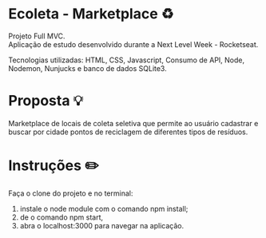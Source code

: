 # Ecoleta - Marketplace ♻️
Projeto Full MVC.  
Aplicação de estudo desenvolvido durante a Next Level Week - Rocketseat.  

Tecnologias utilizadas: HTML, CSS, Javascript, Consumo de API, Node, Nodemon, Nunjucks e banco de dados SQLite3.

# Proposta 💡
Marketplace de locais de coleta seletiva que permite ao usuário cadastrar e buscar por cidade pontos de reciclagem de diferentes tipos de resíduos.

# Instruções ✏️
Faça o clone do projeto e no terminal:
1. instale o node module com o comando npm install;
2. de o comando npm start, 
3. abra o localhost:3000 para navegar na aplicação.
